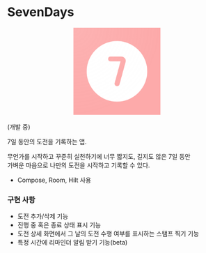 # SevenDays
<p align="center">
    <img src="./img/sevendays_512.png" width="200" height="200">
</p>

(개발 중)

7일 동안의 도전을 기록하는 앱.

무언가를 시작하고 꾸준히 실천하기에 너무 짧지도, 길지도 않은 7일 동안  
가벼운 마음으로 나만의 도전을 시작하고 기록할 수 있다. 

* Compose, Room, Hilt 사용

### 구현 사항
* 도전 추가/삭제 기능
* 진행 중 혹은 종료 상태 표시 기능
* 도전 상세 화면에서 그 날의 도전 수행 여부를 표시하는 스탬프 찍기 기능
* 특정 시간에 리마인더 알림 받기 기능(beta)
